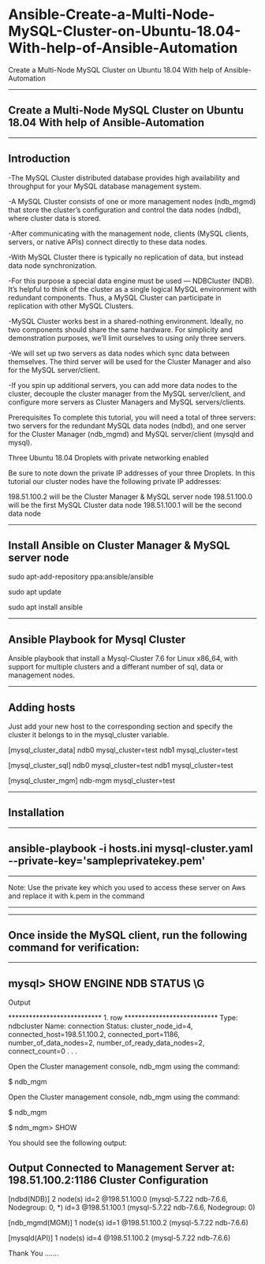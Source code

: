 # Ansible-Create-a-Multi-Node-MySQL-Cluster-on-Ubuntu-18.04-With-help-of-Ansible-Automation
Create a Multi-Node MySQL Cluster on Ubuntu 18.04 With help of Ansible-Automation

-------------------------------------------------------------------------------------
  Create a Multi-Node MySQL Cluster on Ubuntu 18.04 With help of Ansible-Automation
--------------------------------------------------------------------------------------

--------------
 Introduction
--------------

-The MySQL Cluster distributed database provides high availability and throughput for your MySQL database management system. 

-A MySQL Cluster consists of one or more management nodes (ndb_mgmd) that store the cluster’s configuration and control the data nodes (ndbd), where cluster data is stored. 

-After communicating with the management node, clients (MySQL clients, servers, or native APIs) connect directly to these data nodes.

-With MySQL Cluster there is typically no replication of data, but instead data node synchronization. 

-For this purpose a special data engine must be used — NDBCluster (NDB). It’s helpful to think of the cluster as a single logical MySQL environment with redundant components. Thus, a MySQL Cluster can participate in replication with other MySQL Clusters.

-MySQL Cluster works best in a shared-nothing environment. Ideally, no two components should share the same hardware. For simplicity and demonstration purposes, we’ll limit ourselves to using only three servers. 

-We will set up two servers as data nodes which sync data between themselves. The third server will be used for the Cluster Manager and also for the MySQL server/client. 

-If you spin up additional servers, you can add more data nodes to the cluster, decouple the cluster manager from the MySQL server/client, and configure more servers as Cluster Managers and MySQL servers/clients.


Prerequisites
To complete this tutorial, you will need a total of three servers: two servers for the redundant MySQL data nodes (ndbd), and one server for the Cluster Manager (ndb_mgmd) and MySQL server/client (mysqld and mysql).


Three Ubuntu 18.04 Droplets with private networking enabled

Be sure to note down the private IP addresses of your three Droplets. In this tutorial our cluster nodes have the following private IP addresses:

198.51.100.2 will be the Cluster Manager & MySQL server node
198.51.100.0 will be the first MySQL Cluster data node
198.51.100.1 will be the second data node



--------------------------------------------------------
Install Ansible on Cluster Manager & MySQL server node
--------------------------------------------------------

sudo apt-add-repository ppa:ansible/ansible

sudo apt update
 
sudo apt install ansible

-------------------------------------
Ansible Playbook for Mysql Cluster
------------------------------------

Ansible playbook that install a Mysql-Cluster 7.6 for Linux x86_64, with support for multiple clusters and a differant number of sql, data or management nodes.

-----------------
  Adding hosts
-----------------

Just add your new host to the corresponding section and specify the cluster it belongs to in the mysql_cluster variable.

[mysql_cluster_data]
ndb0 mysql_cluster=test
ndb1 mysql_cluster=test

[mysql_cluster_sql]
ndb0 mysql_cluster=test
ndb1 mysql_cluster=test

[mysql_cluster_mgm]
ndb-mgm mysql_cluster=test

----------------
  Installation
----------------

----------------------------------------------------------------------------------------
ansible-playbook -i hosts.ini   mysql-cluster.yaml --private-key='sampleprivatekey.pem'
----------------------------------------------------------------------------------------

___________________________________________________________________________________________________________________
Note: Use the private key which you used to access these server on Aws and replace it with k.pem in the command 
____________________________________________________________________________________________________________________

-----------------------------------------------------------------------------
 Once inside the MySQL client, run the following command for verification:
----------------------------------------------------------------------------

------------------------------------
mysql> SHOW ENGINE NDB STATUS \G
-----------------------------------

Output

*************************** 1. row ***************************
  Type: ndbcluster
  Name: connection
Status: cluster_node_id=4, connected_host=198.51.100.2, connected_port=1186, number_of_data_nodes=2, number_of_ready_data_nodes=2, connect_count=0
. . .


Open the Cluster management console, ndb_mgm using the command:

$ ndb_mgm

Open the Cluster management console, ndb_mgm using the command:

$ ndb_mgm

$ ndm_mgm> SHOW

You should see the following output:

Output
Connected to Management Server at: 198.51.100.2:1186
Cluster Configuration
---------------------
[ndbd(NDB)] 2 node(s)
id=2    @198.51.100.0  (mysql-5.7.22 ndb-7.6.6, Nodegroup: 0, *)
id=3    @198.51.100.1  (mysql-5.7.22 ndb-7.6.6, Nodegroup: 0)

[ndb_mgmd(MGM)] 1 node(s)
id=1    @198.51.100.2  (mysql-5.7.22 ndb-7.6.6)

[mysqld(API)]   1 node(s)
id=4    @198.51.100.2  (mysql-5.7.22 ndb-7.6.6)


Thank You .......
